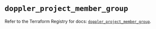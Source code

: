 # `doppler_project_member_group`

Refer to the Terraform Registry for docs: [`doppler_project_member_group`](https://registry.terraform.io/providers/dopplerhq/doppler/1.21.0/docs/resources/project_member_group).
